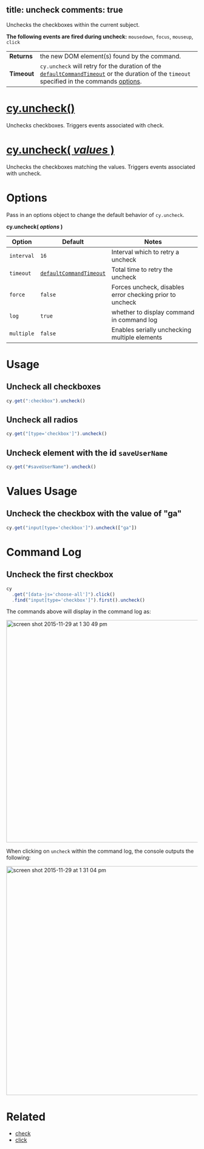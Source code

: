 title: uncheck
comments: true
---

Unchecks the checkboxes within the current subject.

**The following events are fired during uncheck:** `mousedown`, `focus`, `mouseup`, `click`

| | |
|--- | --- |
| **Returns** | the new DOM element(s) found by the command. |
| **Timeout** | `cy.uncheck` will retry for the duration of the [`defaultCommandTimeout`](https://on.cypress.io/guides/configuration#section-timeouts) or the duration of the `timeout` specified in the commands [options](#section-options). |

# [cy.uncheck()](#section-usage)

Unchecks checkboxes. Triggers events associated with check.

# [cy.uncheck( *values* )](#section-values-usage)

Unchecks the checkboxes matching the values. Triggers events associated with uncheck.

# Options

Pass in an options object to change the default behavior of `cy.uncheck`.

**cy.uncheck( *options* )**

Option | Default | Notes
--- | --- | ---
`interval` | `16` | Interval which to retry a uncheck
`timeout` | [`defaultCommandTimeout`](https://on.cypress.io/guides/configuration#section-timeouts) | Total time to retry the uncheck
`force` | `false` | Forces uncheck, disables error checking prior to uncheck
`log` | `true` | whether to display command in command log
`multiple` | `false` | Enables serially unchecking multiple elements

# Usage

## Uncheck all checkboxes

```javascript
cy.get(":checkbox").uncheck()
```

## Uncheck all radios

```javascript
cy.get("[type='checkbox']").uncheck()
```

## Uncheck element with the id `saveUserName`

```javascript
cy.get("#saveUserName").uncheck()
```

# Values Usage

## Uncheck the checkbox with the value of "ga"

```javascript
cy.get("input[type='checkbox']").uncheck(["ga"])
```

# Command Log

## Uncheck the first checkbox

```javascript
cy
  .get("[data-js='choose-all']").click()
  .find("input[type='checkbox']").first().uncheck()
```

The commands above will display in the command log as:

<img width="584" alt="screen shot 2015-11-29 at 1 30 49 pm" src="https://cloud.githubusercontent.com/assets/1271364/11459133/7bf25814-969d-11e5-9f03-9d2d4538fcd5.png">

When clicking on `uncheck` within the command log, the console outputs the following:

<img width="601" alt="screen shot 2015-11-29 at 1 31 04 pm" src="https://cloud.githubusercontent.com/assets/1271364/11459134/7f29dea8-969d-11e5-9843-dfd07dfe888f.png">

# Related

- [check](https://on.cypress.io/api/check)
- [click](https://on.cypress.io/api/click)
